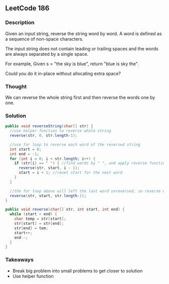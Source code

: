 ## LeetCode 186

### Description
Given an input string, reverse the string word by word. A word is defined as a sequence of non-space characters.

The input string does not contain leading or trailing spaces and the words are always separated by a single space.

For example,
Given s = "the sky is blue",
return "blue is sky the".

Could you do it in-place without allocating extra space?

### Thought
We can reverse the whole string first and then reverse the words one by one.


### Solution
```java
public void reverseString(char[] str) {
  //use helper function to reverse whole string
  reverse(str, 0, str.length-1);

  //use for loop to reverse each word of the reversed string
  int start = 0;
  int end = -1;
  for (int i = 0; i < str.length; i++) {
    if (str[i] == " ") { //find words by " ", and apply reverse function
      reverse(str, start, i - 1);
      start = i + 1; //reset start for the next word
    }
  }

  //the for loop above will left the last word unreversed, so reverse one more time
  reverse(str, start, str.length-1);
}

public void reverse(char[] str, int start, int end) {
  while (start < end) {
    char temp = str[start];
    str[start] = str[end];
    str[end] = tem;
    start++;
    end--;
  }
}
```

### Takeaways
* Break big problem into small problems to get closer to solution
* Use helper function
